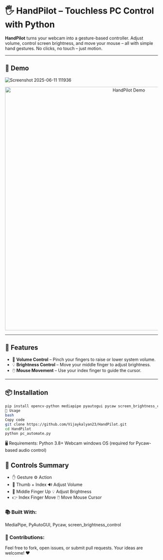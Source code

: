 # 🖐️ HandPilot – Touchless PC Control with Python

**HandPilot** turns your webcam into a gesture-based controller. Adjust volume, control screen brightness, and move your mouse – all with simple hand gestures. No clicks, no touch – just motion.

---

## 📸 Demo

![Screenshot 2025-06-11 111936](https://github.com/user-attachments/assets/91d87f1d-1e83-401b-832d-ee8236d88daf)

>
 <p align="center">
  <img src="https://github.com/user-attachments/assets/6579e133-367b-48ed-8969-d09f35a99601" alt="HandPilot Demo" width="800"/>
</p>


---

## 🔧 Features

- 🤏 **Volume Control** – Pinch your fingers to raise or lower system volume.
- 💡 **Brightness Control** – Move your middle finger to adjust brightness.
- 🖱️ **Mouse Movement** – Use your index finger to guide the cursor.

---

## 📦 Installation

```bash
pip install opencv-python mediapipe pyautogui pycaw screen_brightness_control comtypes
🚀 Usage
bash
Copy code
git clone https://github.com/Vijaykalyan23/HandPilot.git
cd HandPilot
python pc_automate.py
```
🖥️ Requirements:
Python 3.8+
Webcam
windows OS (required for Pycaw-based audio control)

## 🧭 Controls Summary
- ✋ Gesture	⚙️ Action
- 🤏 Thumb + Index	🔊 Adjust Volume
- 🖕 Middle Finger Up	💡 Adjust Brightness
- 👉 Index Finger Move	🖱️ Move Mouse Cursor

### 📚 Built With: 
MediaPipe, 
PyAutoGUI, 
Pycaw, 
screen_brightness_control

### 🤝 Contributions:
Feel free to fork, open issues, or submit pull requests. Your ideas are welcome! ❤️

